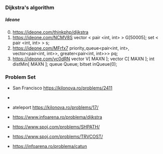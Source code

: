 ### Dijkstra's algorithm

##### Ideone
0. https://ideone.com/thinkphp/dijkstra
1. https://ideone.com/NCMV8S vector < pair <int, int> > G[50005]; set < pair <int, int> > s;
2. https://ideone.com/MFrfx7  priority_queue<pair<int, int>, vector<pair<int, int>>, greater<pair<int, int>>> pq; 
3. https://ideone.com/vc0dRN vector<int> V[ MAXN ]; vector<int> C[ MAXN ]; int distMin[ MAXN ]; queue<int> Queue; bitset<MAXN> inQueue(0);

### Problem Set

 - San Francisco https://kilonova.ro/problems/2411
 - 
 - ateleport https://kilonova.ro/problems/17/

 - https://www.infoarena.ro/problema/dijkstra

 - https://www.spoj.com/problems/SHPATH/

 - https://www.spoj.com/problems/TRVCOST/

 - https://infoarena.ro/problema/catun
